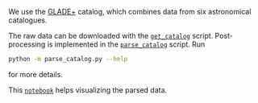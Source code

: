 We use the [GLADE+](https://glade.elte.hu/) catalog, which combines data from six astronomical catalogues.

The raw data can be downloaded with the [`get_catalog`](../scripts/get_catalog.sh) script. Post-processing is implemented in the [`parse_catalog`](../scripts/parse_catalog.py) script. Run

```bash
python -m parse_catalog.py --help
```

for more details.

This [`notebook`](../visualize_catalog.ipynb) helps visualizing the parsed data.
